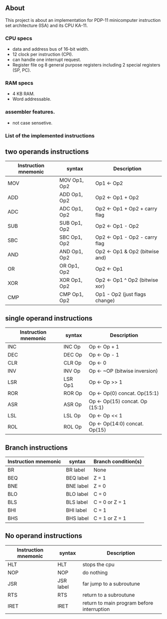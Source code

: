 ## About 

This project is about an implementation for PDP-11 minicomputer instruction set architecture (ISA) and its CPU KA-11. 

### CPU specs 

- data and address bus of 16-bit width.
- 12 clock per instruction (CPI).
- can handle one interrupt request.
- Register file og 8 general purpose registers including 2 special registers (SP, PC).

### RAM specs

- 4 KB RAM.
- Word addressable.

### assembler features.
- not case sensetive.

### List of the implemented instructions

## two operands instructions

| Instruction mnemonic  |          syntax          |            Description            |
| --------------------- | ------------------------ | --------------------------------- |
| MOV                   | MOV Op1, Op2             | Op1 <- Op2                        |
| ADD                   | ADD Op1, Op2             | Op2 <- Op1 + Op2                  |
| ADC                   | ADC Op1, Op2             | Op2 <- Op1 + Op2 + carry flag     |
| SUB                   | SUB Op1, Op2             | Op2 <- Op1 - Op2                  |
| SBC                   | SBC Op1, Op2             | Op2 <- Op1 - Op2 - carry flag     |
| AND                   | AND Op1, Op2             | Op2 <- Op1 & Op2 (bitwise and)    |
| OR                    | OR Op1, Op2              | Op2 <- Op1 | Op2 (bitwise or)     |
| XOR                   | XOR Op1, Op2             | Op2 <- Op1 ^ Op2 (bitwise xor)    |
| CMP                   | CMP Op1, Op2             | Op1 - Op2 (just flags change)     |

## single operand instructions

| Instruction mnemonic  |          syntax          |            Description            |
| --------------------- | ------------------------ | --------------------------------- |
| INC                   | INC Op                   | Op <- Op + 1                      |
| DEC                   | DEC Op                   | Op <- Op - 1                      |
| CLR                   | CLR Op                   | Op <- 0                           |
| INV                   | INV Op                   | Op <- ~OP (bitwise inversion)     |
| LSR                   | LSR Op1                  | Op <- Op >> 1                     |
| ROR                   | ROR Op                   | Op <- Op(0) concat. Op(15:1)      |
| ASR                   | ASR Op                   | Op <- Op(15) concat. Op (15:1)    |
| LSL                   | LSL Op                   | Op <- Op << 1                     |
| ROL                   | ROL Op                   | Op <- Op(14:0) concat. Op(15)     |

## Branch instructions

| Instruction mnemonic  |          syntax          |         Branch condition(s)       |
| --------------------- | ------------------------ | --------------------------------- |
| BR                    | BR label                 | None                              |
| BEQ                   | BEQ label                | Z = 1                             |
| BNE                   | BNE label                | Z = 0                             |
| BLO                   | BLO label                | C = 0                             |
| BLS                   | BLS label                | C = 0 or Z = 1                    |
| BHI                   | BHI label                | C = 1                             |
| BHS                   | BHS label                | C = 1 or Z = 1                    |

## No operand instructions

| Instruction mnemonic  |          syntax          |            Description            |
| --------------------- | ------------------------ | --------------------------------- |
| HLT                   | HLT                      | stops the cpu                     |
| NOP                   | NOP                      | do nothing                        |
| JSR                   | JSR label                | far jump to a subroutune          |
| RTS                   | RTS                      | return to a subroutune            |
| IRET                  | IRET                     | return to main program before interruption            |



